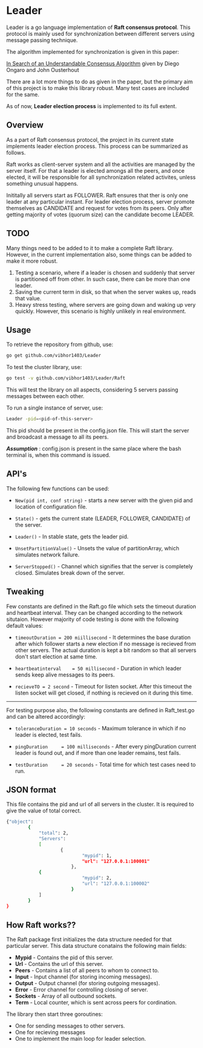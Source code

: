 Leader
=========

Leader is a go language implementation of **Raft consensus protocol**. This protocol is mainly used for synchronization between different servers using message passing technique.

The algorithm implemented for synchronization is given in this paper:

[In Search of an Understandable Consensus Algorithm](https://ramcloud.stanford.edu/wiki/download/attachments/11370504/raft.pdf) given by Diego Ongaro and John Ousterhout

There are a lot more things to do as given in the paper, but the primary aim of this project is to make this library robust. Many test cases are included for the same.

As of now, **Leader election process** is implemented to its full extent.

Overview
----------

As a part of Raft consensus protocol, the project in its current state implements leader election process. This process can be summarized as follows.

Raft works as client-server system and all the activities are managed by the server itself. For that a leader is elected amongs all the peers, and once elected, it will be responsible for all synchronization related activites, unless something unusual happens.

Inititally all servers start as FOLLOWER. Raft ensures that ther is only one leader at any particular instant. For leader election process, server 
promote themselves as CANDIDATE and request for votes from its peers. Only after getting majority of votes (quorum size) can the candidate become LEADER.


TODO
-------------

Many things need to be added to it to make a complete Raft library. However, in the current implementation also, some things can be added to make it more robust.

1. Testing a scenario, where if a leader is chosen and suddenly that server is partitioned off from other. In such case, there can be more than one leader.
2. Saving the current term in disk, so that when the server wakes up, reads that value.
3. Heavy stress testing, where servers are going down and waking up very quickly. However, this scenario is highly unlikely in real environment.

Usage
--------------
To retrieve the repository from github, use: 
```sh
go get github.com/vibhor1403/Leader
```
To test the cluster library, use:
```sh
go test -v github.com/vibhor1403/Leader/Raft
```
This will test the library on all aspects, considering 5 servers passing messages between each other.

To run a single instance of server, use:
```sh
Leader -pid=<pid-of-this-server>
```

This pid should be present in the config.json file. This will start the server and broadcast a message to all its peers.

***Assumption*** : config.json is present in the same place where the bash terminal is, when this command is issued.


API's
-------

The following few functions can be used:

* `New(pid int, conf string)` - starts a new server with the given pid and location of configuration file.

* `State()` - gets the current state (LEADER, FOLLOWER, CANDIDATE) of the server.

* `Leader()` - In stable state, gets the leader pid.

* `UnsetPartitionValue()` - Unsets the value of partitionArray, which simulates network failure. 

* `ServerStopped()` - Channel which signifies that the server is completely closed. Simulates break down of the server.


Tweaking
-----------


Few constants are defined in the Raft.go file which sets the timeout duration and heartbeat interval. They can be changed according to the network situtaion. However majority of code testing is done with the following default values:

* `timeoutDuration = 200 miillisecond` - It determines the base duration after which follower starts a new election if no message is recieved from other servers. The actual duration is kept a bit random so that all servers don't start election at same time.

* `heartbeatinterval	= 50 millisecond` - Duration in which leader sends keep alive messages to its peers.

* `recieveTO = 2 second` - Timeout for listen socket. After this timeout the listen socket will get closed, if nothing is recieved on it during this time.

--------------------

For testing purpose also, the following constants are defined in Raft_test.go and can be altered accordingly:

* `toleranceDuration = 10 seconds` - Maximum tolerance in which if no leader is elected, test fails.

* `pingDuration		= 100 milliseconds` - After every pingDuration current leader is found out, and if more than one leader remains, test fails.

* `testDuration		= 20 seconds` - Total time for which test cases need to run.

JSON format
----------------
This file contains the pid and url of all servers in the cluster. It is required to give the value of total correct.
```sh
{"object": 
        {
           	"total": 2,
       		"Servers":
       		[
               		{
                       		"mypid": 1,
                       		"url": "127.0.0.1:100001"
                       	},
			{
                       		"mypid": 2,
                       		"url": "127.0.0.1:100002"
                       	}
       		]
    	}
}
```

How Raft works??
------------------------

The Raft package first initializes the data structure needed for that particular server. This data structure conatains the following main fields:

* **Mypid** - Contains the pid of this server.
* **Url** - Contains the url of this server.
* **Peers** - Contains a list of all peers to whom to connect to.
* **Input** - Input channel (for storing incoming messages).
* **Output** - Output channel (for storing outgoing messages).
* **Error** - Error channel for controlling closing of server.
* **Sockets** - Array of all outbound sockets.
* **Term** - Local counter, which is sent across peers for cordination.
              
The library then start three goroutines:

* One for sending messages to other servers.
* One for recieving messages
* One to implement the main loop for leader selection.

